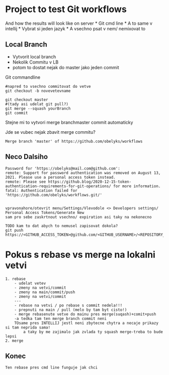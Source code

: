 # Project to test Git workflows

And how the results will look like on server
    * Git cmd line
    * A to same v intellij
    * Vybrat si jeden jazyk
    * A vsechno psat v nem/ nemixovat to

## Local Branch

 * Vytvorit local branch
 * Nekolik Commitu v LB
 * potom to dostat nejak do master jako jeden commit

Git commandline

    #napred to vsechno commitovat do vetve 
    git checkout -b novevetevname
    
    git checkout master
    #(tady asi udelat git pull?)
    git merge --squash yourBranch
    git commit

Stejne mi to vytvori merge branchmaster commit automaticky


Jde se vubec nejak zbavit merge commitu?
    
    Merge branch 'master' of https://github.com/obelyks/workflows


## Neco Dalsiho 



    Password for 'https://obelyks@mail.com@github.com':
    remote: Support for password authentication was removed on August 13, 2021. Please use a personal access token instead.
    remote: Please see https://github.blog/2020-12-15-token-authentication-requirements-for-git-operations/ for more information.
    fatal: Authentication failed for 'https://github.com/obelyks/workflows.git/'


    vpravonahore/otevrit menu/Settings/Vlevodole <> Developers settings/ Personal Access Tokens/Generate New
    sam pro sebe zaskrtnout vsechno/ expiration asi taky na nekonecno

    TODO kam to dat abych to nemusel zapisovat dokola?
    git push https://<GITHUB_ACCESS_TOKEN>@github.com/<GITHUB_USERNAME>/<REPOSITORY_NAME>.git


# Pokus s rebase vs merge na lokalni vetvi
    1. rebase
        - udelat vetev
        - zmeny na vetvi/commit
        - zmeny na main/commit/push
        - zmeny na vetvi/commit
        ---
        - rebase na vetvi / po rebase s commit nedela!!!
        - prepnuti na main / pull (melo by tam byt cisto!)
        - merge rebasenute vetve do mainu pres merge(suqash)+comit+push
        -a tedka tam ten merge branch commit neni
        TOsame pres INTELLIJ jestl neni zbytecne chytra a necaje prikazy si tam neprida sama!
            a taky by me zajimalo jak zvlada ty squash merge-treba to bude lepsi
    2. merge


## Konec
    Ten rebase pres cmd line funguje jak chci

